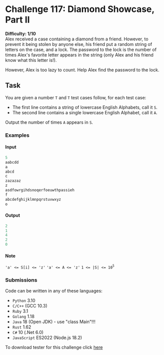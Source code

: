 # Challenge 117: Diamond Showcase, Part II

**Difficulty: 1/10**  
Alex received a case containing a diamond from a friend. However, to prevent it being stolen by anyone else, his friend put a random string of letters on the case, and a lock. The password to the lock is the number of times Alex's favorite letter appears in the string (only Alex and his friend know what this letter is!).

However, Alex is too lazy to count. Help Alex find the password to the lock.

## Task

You are given a number `T` and `T` test cases follow, for each test case:

- The first line contains a string of lowercase English Alphabets, call it `S`.
- The second line contains a single lowercase English Alphabet, call it `A`.

Output the number of times `A` appears in `S`.

### Examples

#### Input

```rust
5
aabcdd
a
abcd
c
zazazaz
z
asdfowrgihdsnoqerfoeuwthpassieh
f
abcdefghijklmnpqrstuvwxyz
o
```

#### Output

```rust
2
1
4
2
0
```

#### Note

`'a' <= S[i] <= 'z'`
`'a' <= A <= 'z'`
`1 <= |S| <= 10`<sup>`5`</sup>

### Submissions

Code can be written in any of these languages:

- `Python` 3.10
- `C/C++` (GCC 10.3)
- `Ruby` 3.1
- `Golang` 1.18
- `Java` 18 (Open JDK) - use "class Main"!!!
- `Rust` 1.62
- `C#` 10 (.Net 6.0)
- `JavaScript` ES2022 (Node.js 18.2)

To download tester for this challenge click [here](https://downgit.github.io/#/home?url=https://github.com/Pomroka/TWT_Challenges_Tester/tree/main/Challenge_117)
